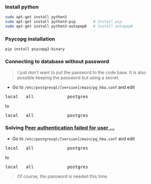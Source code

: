 ### Install python

```bash
sudo apt-get install python3
sudo apt-get install python3-pip        # Install pip
sudo apt-get install python3-autopep8   # Install autopep8
```

### Psycopg installation

```shell
pip install psycopg2-binary
```

### Connecting to database without password

> I just don't want to put the password to the code base. It is also possible keeping the password but using a secret.

- Go to `/etc/postgresql/[version]/main/pg_hba.conf` and edit

<pre>
local   all             postgres                                peer
</pre>

to

<pre>
local   all             postgres                                trust
</pre>

### Solving [Peer authentication failed for user ...](https://stackoverflow.com/questions/18664074/getting-error-peer-authentication-failed-for-user-postgres-when-trying-to-ge)

- Go to `/etc/postgresql/[version]/main/pg_hba.conf` and edit

<pre>
local   all             postgres                                peer
</pre>

to

<pre>
local   all             postgres                                md5
</pre>

> Of course, the password is needed this time.
